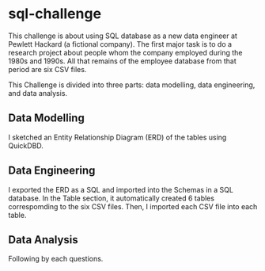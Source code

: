# sql-challenge
This challenge is about using SQL database as a new data engineer at Pewlett Hackard (a fictional company). 
The first major task is to do a research project about people whom the company employed during the 1980s and 1990s. 
All that remains of the employee database from that period are six CSV files. 

This Challenge is divided into three parts: data modelling, data engineering, and data analysis.
## Data Modelling
I sketched an Entity Relationship Diagram (ERD) of the tables using QuickDBD. 

## Data Engineering
I exported the ERD as a SQL and imported into the Schemas in a SQL database. In the Table section, it automatically created 6 tables correspomding to the six CSV files. Then, I imported each CSV file into each table.

## Data Analysis
Following by each questions.
